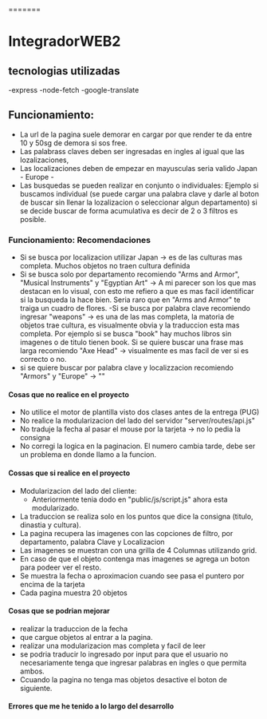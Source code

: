 
=======
# IntegradorWEB2

## tecnologias utilizadas
-express
-node-fetch
-google-translate


## Funcionamiento:
  - La url de la pagina suele demorar en cargar por que render te da entre 10 y 50sg de demora si sos free.
  - Las palabrass claves deben ser ingresadas en ingles al igual que las lozalizaciones,
  - Las localizaciones deben de empezar en mayusculas seria valido Japan - Europe - 
  - Las busquedas se pueden realizar en conjunto o individuales: Ejemplo si buscamos individual (se puede cargar una palabra clave y darle al boton de buscar sin llenar la lozalizacion o seleccionar algun departamento) si se decide buscar de forma acumulativa es decir de 2 o 3 filtros es posible.

### Funcionamiento: Recomendaciones
- Si se busca por localizacion utilizar Japan -> es de las culturas mas completa. Muchos objetos no traen cultura definida
- Si se busca solo por departamento recomiendo "Arms and Armor", "Musical Instruments" y "Egyptian Art" -> A mi parecer son los que mas destacan en lo visual, con esto me refiero a que es mas facil identificar si la busqueda la hace bien. Seria raro que en "Arms and Armor" te traiga un cuadro de flores.
-Si se busca por palabra clave recomiendo ingresar "weapons" -> es una de las mas completa, la matoria de objetos trae cultura, es visualmente obvia y la traduccion esta mas completa. Por ejemplo si se busca "book" hay muchos libros sin imagenes o de titulo tienen book.
Si se quiere buscar una frase mas larga recomiendo "Axe Head" -> visualmente es mas facil de ver si es correcto o no.
- si se quiere buscar por palabra clave y localizzacion recomiendo "Armors" y "Europe" -> ""

#### Cosas que no realice en el proyecto
- No utilice el motor de plantilla visto dos clases antes de la entrega (PUG)
- No realice la modularizacion del lado del servidor "server/routes/api.js"
- No traduje la fecha al pasar el mouse por la tarjeta -> no lo pedia la consigna
- No corregi la logica en la paginacion. El numero cambia tarde, debe ser un problema en donde llamo a la funcion.


#### Cossas que si realice en el proyecto
- Modularizacion del lado del cliente:
  - Anteriormente tenia dodo en "public/js/script.js" ahora esta modularizado.
- La traduccion se realiza solo en los puntos que dice la consigna (titulo, dinastia y cultura).
- La pagina recupera las imagenes con las copciones de filtro, por departamento, palabra Clave y Localizacion
- Las imagenes se muestran con una grilla de 4 Columnas utilizando grid.
- En caso de que el objeto contenga mas imagenes se agrega un boton para podeer ver el resto.
- Se muestra la fecha o aproximacion cuando see pasa el puntero por encima de la tarjeta
- Cada pagina muestra 20 objetos



#### Cosas que se podrian mejorar
- realizar la traduccion de la fecha
- que cargue objetos  al entrar a la pagina.
- realizar una modularizacion mas completa y facil de leer
- se podria traducir lo ingresado por input para que el usuario no necesariamente tenga que ingresar palabras en ingles o que permita ambos.
- Ccuando la pagina no tenga mas objetos desactive el boton de siguiente.






#### Errores que me he tenido a lo largo del desarrollo




  






